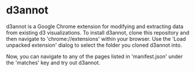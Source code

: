 d3annot
=======


d3annot is a Google Chrome extension for modifying and extracting data from existing d3 visualizations.
To install d3annot, clone this repository and then navigate to 'chrome://extensions' within your browser.
Use the 'Load unpacked extension' dialog to select the folder you cloned d3annot into.

Now, you can navigate to any of the pages listed in 'manifest.json' under the 'matches' key and try out d3annot.

